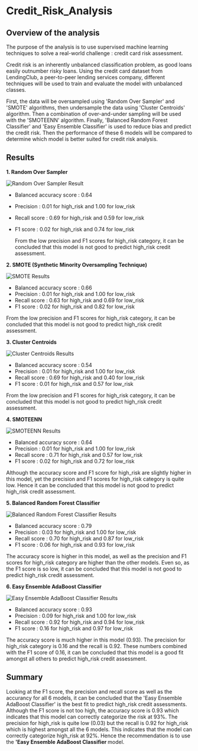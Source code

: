 # Credit_Risk_Analysis

## Overview of the analysis

The purpose of the analysis is to use supervised machine learning techniques to solve a real-world challenge : credit card risk assessment. 

Credit risk is an inherently unbalanced classification problem, as good loans easily outnumber risky loans. Using the credit card dataset from LendingClub, a peer-to-peer lending services company, different techniques will be used to train and evaluate the model with unbalanced classes.

First, the data will be oversampled using 'Random Over Sampler' and 'SMOTE' algorithms, then undersample the data using 'Cluster Centroids' algorithm. Then a combination of over-and-under sampling will be used with the 'SMOTEENN' algorithm. Finally, 'Balanced Random Forest Classifier' and 'Easy Ensemble Classifier' is used to reduce bias and predict the credit risk. Then the performance of these 6 models will be compared to determine which model is better suited for credit risk analysis. 

## Results

<b> 1. Random Over Sampler </b>

![Random Over Sampler Result](Images/Naive_Random_Oversampling.png)

*   Balanced accuracy score :   0.64
*   Precision : 0.01 for high_risk and 1.00 for low_risk 
*   Recall score :  0.69 for high_risk and 0.59 for low_risk
*   F1 score : 0.02 for high_risk and 0.74 for low_risk

    From the low precision and F1 scores for high_risk category, it can be concluded that this model is not good to predict high_risk credit assessment.

<b> 2. SMOTE (Synthetic Minority Oversampling Technique) </b>

![SMOTE Results](Images/SMOTE_Oversampling.png)

*   Balanced accuracy score :   0.66
*   Precision : 0.01 for high_risk and 1.00 for low_risk 
*   Recall score :  0.63 for high_risk and 0.69 for low_risk
*   F1 score : 0.02 for high_risk and 0.82 for low_risk

From the low precision and F1 scores for high_risk category, it can be concluded that this model is not good to predict high_risk credit assessment.

<b> 3. Cluster Centroids </b>

![Cluster Centroids Results](Images/Cluster_Centroids.png)

*   Balanced accuracy score :   0.54
*   Precision : 0.01 for high_risk and 1.00 for low_risk 
*   Recall score :  0.69 for high_risk and 0.40 for low_risk
*   F1 score : 0.01 for high_risk and 0.57 for low_risk

From the low precision and F1 scores for high_risk category, it can be concluded that this model is not good to predict high_risk credit assessment.

<b> 4. SMOTEENN </b>

![SMOTEENN Results](Images/SMOTEENN.png)

*   Balanced accuracy score :   0.64
*   Precision : 0.01 for high_risk and 1.00 for low_risk 
*   Recall score :  0.71 for high_risk and 0.57 for low_risk
*   F1 score : 0.02 for high_risk and 0.72 for low_risk

Although the accuracy score and F1 score for high_risk are slightly higher in this model, yet the precision and F1 scores for high_risk category is quite low. Hence it can be concluded that this model is not good to predict high_risk credit assessment.

<b> 5. Balanced Random Forest Classifier </b>

![Balanced Random Forest Classifier Results](Images/Balanced_Random_Forest_Classifier.png)

*   Balanced accuracy score :   0.79
*   Precision : 0.03 for high_risk and 1.00 for low_risk 
*   Recall score :  0.70 for high_risk and 0.87 for low_risk
*   F1 score : 0.06 for high_risk and 0.93 for low_risk

The accuracy score is higher in this model, as well as the precision and F1 scores for high_risk category are higher than the other models. Even so, as the F1 score is so low, it can be concluded that this model is not good to predict high_risk credit assessment.

<b> 6. Easy Ensemble AdaBoost Classifier </b>

![Easy Ensemble AdaBoost Classifier Results](Images/Easy_Ensemble_AdaBoost_Classifier.png)

*   Balanced accuracy score :   0.93
*   Precision : 0.09 for high_risk and 1.00 for low_risk 
*   Recall score :  0.92 for high_risk and 0.94 for low_risk
*   F1 score : 0.16 for high_risk and 0.97 for low_risk

The accuracy score is much higher in this model (0.93). The precision for high_risk category is 0.16 and the recall is 0.92. These numbers combined with the F1 score of 0.16, it can be concluded that this model is a good fit amongst all others to predict high_risk credit assessment.

## Summary

Looking at the F1 score, the precision and recall score as well as the accurancy for all 6 models, it can be concluded that the 'Easy Ensemble AdaBoost Classifier' is the best fit to predict high_risk credit assessments. Although the F1 score is not too high, the accuracy score is 0.93 which indicates that this model can correctly categorize the risk at 93%. The precision for high_risk is quite low (0.03) but the recall is 0.92 for high_risk which is highest amongst all the 6 models. This indicates that the model can correctly categorize high_risk at 92%. Hence the recommendation is to use the <b>'Easy Ensemble AdaBoost Classifier </b> model.
